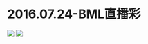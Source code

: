 # 2016.07.24-BML直播彩
![](https://bilicoverimg.github.io/2016/2016.07.24-BML直播彩.jpg)
![](https://bilicoverimg.github.io/2016/2016.07.24-BML直播彩%28平板截图%29.jpg)

